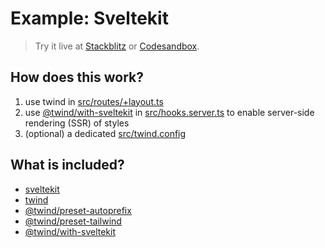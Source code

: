 # Example: Sveltekit

> Try it live at [Stackblitz](https://stackblitz.com/fork/github/tw-in-js/twind/tree/next/examples/with-sveltekit) or [Codesandbox](https://githubbox.com/tw-in-js/twind/tree/next/examples/with-sveltekit).

## How does this work?

1. use twind in [src/routes/+layout.ts](./src/routes/+layout.svelte)
2. use [@twind/with-sveltekit](https://github.com/tw-in-js/twind/tree/next/packages/with-sveltekit) in [src/hooks.server.ts](./src/hooks.server.ts) to enable server-side rendering (SSR) of styles
3. (optional) a dedicated [src/twind.config](./src/twind.config.ts)

## What is included?

- [sveltekit](https://www.npmjs.com/package/@sveltejs/kit)
- [twind](https://github.com/tw-in-js/twind/tree/next/packages/twind)
- [@twind/preset-autoprefix](https://github.com/tw-in-js/twind/tree/next/packages/preset-autoprefix)
- [@twind/preset-tailwind](https://github.com/tw-in-js/twind/tree/next/packages/preset-tailwind)
- [@twind/with-sveltekit](https://github.com/tw-in-js/twind/tree/next/packages/with-sveltekit)
